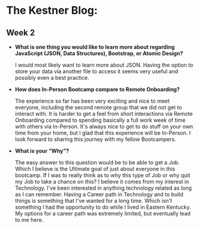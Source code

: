 # The Kestner Blog:

## Week 2  

* **What is one thing you would like to learn more about regarding JavaScript (JSON, Data Structures), Bootstrap, or Atomic Design?**

    I would most likely want to learn more about JSON. Having the option to store your data via another file to access it seems very useful and possibly even a best practice. 

* **How does In-Person Bootcamp compare to Remote Onboarding?**

    The experience so far has been very exciting and nice to meet everyone, including the second remote group that we did not get to interact with. It is harder to get a feel from short interactions via Remote Onboarding compared to spending basically a full work week of time with others via In-Person. It's always nice to get to do stuff on your own time from your home, but I glad that this experience will be In-Person. I look forward to sharing this journey with my fellow Bootcampers. 

* **What is your “Why”?**

    The easy answer to this question would be to be able to get a Job. Which I believe is the Ultimate goal of just about everyone in this bootcamp. If I was to really think as to why this type of Job or why quit my Job to take a chance on this? I believe it comes from my interest in Technology. I've been interested in anything technology related as long as I can remember. Having a Career path in Technology and to build things is something that I've wanted for a long time. Which isn't something I had the opportunity to do while I lived in Eastern Kentucky. My options for a career path was extremely limited, but eventually lead to me here. 